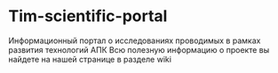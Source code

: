 # Tim-scientific-portal
Информационный портал о исследованиях проводимых в рамках развития технологий АПК
Всю полезную информацию о проекте вы найдете на нашей странице в разделе wiki
